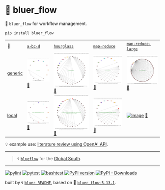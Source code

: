# 📜 bluer_flow

📜 `bluer_flow` for workflow management.

```bash
pip install bluer_flow
```

|   |   |   |   |   |
| --- | --- | --- | --- | --- |
| 📜 | [`a-bc-d`](./patterns/a-bc-d.dot) | [`hourglass`](./patterns/hourglass.dot) | [`map-reduce`](./patterns/map-reduce.dot) | [`map-reduce-large`](./patterns/map-reduce-large.dot) |
| [generic](./runners/generic.py) | [![image](https://github.com/kamangir/assets/blob/main/bluer_flow-generic-a-bc-d/workflow.gif?raw=true&random=qm2z4x2bdwmnedd9)](https://github.com/kamangir/assets/blob/main/bluer_flow-generic-a-bc-d/workflow.gif?raw=true&random=qm2z4x2bdwmnedd9) [🔗](https://github.com/kamangir/assets/blob/main/bluer_flow-generic-a-bc-d/workflow.gif?raw=true&random=qm2z4x2bdwmnedd9) | [![image](https://github.com/kamangir/assets/blob/main/bluer_flow-generic-hourglass/workflow.gif?raw=true&random=ioh4xeqj6gyrdh6k)](https://github.com/kamangir/assets/blob/main/bluer_flow-generic-hourglass/workflow.gif?raw=true&random=ioh4xeqj6gyrdh6k) [🔗](https://github.com/kamangir/assets/blob/main/bluer_flow-generic-hourglass/workflow.gif?raw=true&random=ioh4xeqj6gyrdh6k) | [![image](https://github.com/kamangir/assets/blob/main/bluer_flow-generic-map-reduce/workflow.gif?raw=true&random=qw02854q2koj2uxc)](https://github.com/kamangir/assets/blob/main/bluer_flow-generic-map-reduce/workflow.gif?raw=true&random=qw02854q2koj2uxc) [🔗](https://github.com/kamangir/assets/blob/main/bluer_flow-generic-map-reduce/workflow.gif?raw=true&random=qw02854q2koj2uxc) | [![image](https://github.com/kamangir/assets/blob/main/bluer_flow-generic-map-reduce-large/workflow.gif?raw=true&random=dlmeup8qcnuxdmjp)](https://github.com/kamangir/assets/blob/main/bluer_flow-generic-map-reduce-large/workflow.gif?raw=true&random=dlmeup8qcnuxdmjp) [🔗](https://github.com/kamangir/assets/blob/main/bluer_flow-generic-map-reduce-large/workflow.gif?raw=true&random=dlmeup8qcnuxdmjp) |
| [local](./runners/local.py) | [![image](https://github.com/kamangir/assets/blob/main/bluer_flow-local-a-bc-d/workflow.gif?raw=true&random=n5jgp1h1nrtwkzqa)](https://github.com/kamangir/assets/blob/main/bluer_flow-local-a-bc-d/workflow.gif?raw=true&random=n5jgp1h1nrtwkzqa) [🔗](https://github.com/kamangir/assets/blob/main/bluer_flow-local-a-bc-d/workflow.gif?raw=true&random=n5jgp1h1nrtwkzqa) | [![image](https://github.com/kamangir/assets/blob/main/bluer_flow-local-hourglass/workflow.gif?raw=true&random=q7bbwf3umkuungva)](https://github.com/kamangir/assets/blob/main/bluer_flow-local-hourglass/workflow.gif?raw=true&random=q7bbwf3umkuungva) [🔗](https://github.com/kamangir/assets/blob/main/bluer_flow-local-hourglass/workflow.gif?raw=true&random=q7bbwf3umkuungva) | [![image](https://github.com/kamangir/assets/blob/main/bluer_flow-local-map-reduce/workflow.gif?raw=true&random=fb6d6fjo1t42kyxk)](https://github.com/kamangir/assets/blob/main/bluer_flow-local-map-reduce/workflow.gif?raw=true&random=fb6d6fjo1t42kyxk) [🔗](https://github.com/kamangir/assets/blob/main/bluer_flow-local-map-reduce/workflow.gif?raw=true&random=fb6d6fjo1t42kyxk) | [![image](https://github.com/kamangir/assets/blob/main/bluer_flow-local-map-reduce-large/workflow.gif?raw=true&random=7p92l6xhd90osh6c)](https://github.com/kamangir/assets/blob/main/bluer_flow-local-map-reduce-large/workflow.gif?raw=true&random=7p92l6xhd90osh6c) [🔗](https://github.com/kamangir/assets/blob/main/bluer_flow-local-map-reduce-large/workflow.gif?raw=true&random=7p92l6xhd90osh6c) |

💡 example use: [literature review using OpenAI API](https://github.com/kamangir/openai-commands/tree/main/openai_commands/literature_review).

---

> 🌀 [`blueflow`](https://github.com/kamangir/notebooks-and-scripts) for the [Global South](https://github.com/kamangir/bluer-south).

---


[![pylint](https://github.com/kamangir/bluer-flow/actions/workflows/pylint.yml/badge.svg)](https://github.com/kamangir/bluer-flow/actions/workflows/pylint.yml) [![pytest](https://github.com/kamangir/bluer-flow/actions/workflows/pytest.yml/badge.svg)](https://github.com/kamangir/bluer-flow/actions/workflows/pytest.yml) [![bashtest](https://github.com/kamangir/bluer-flow/actions/workflows/bashtest.yml/badge.svg)](https://github.com/kamangir/bluer-flow/actions/workflows/bashtest.yml) [![PyPI version](https://img.shields.io/pypi/v/bluer-flow.svg)](https://pypi.org/project/bluer-flow/) [![PyPI - Downloads](https://img.shields.io/pypi/dd/bluer-flow)](https://pypistats.org/packages/bluer-flow)

built by 🌀 [`bluer README`](https://github.com/kamangir/bluer-objects/tree/main/bluer_objects/README), based on 📜 [`bluer_flow-5.13.1`](https://github.com/kamangir/bluer-flow).

